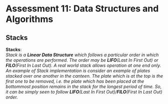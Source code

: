 # Assessment 11: Data Structures and Algorithms

## Stacks

**Stacks**:<br>
 _Stack is a **Linear Data Structure** which follows a particular order in which the operations are performed. The order may be **LIFO**(Last In First Out) or **FILO**(First In Last Out). A real world stack allows operation at one end only. An example of Stack implementation is consider an example of plates stacked over one another in the canteen. The plate which is at the top is the first one to be removed, i.e. the plate which has been placed at the bottommost position remains in the stack for the longest period of time. So, it can be simply seen to follow **LIFO**(Last In First Out)/**FILO**(First In Last Out) order._ 